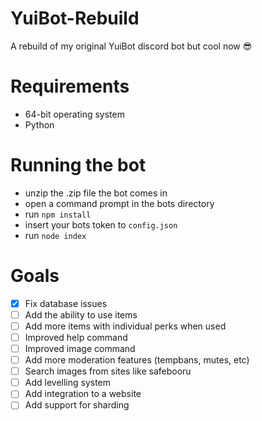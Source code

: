 # YuiBot-Rebuild
A rebuild of my original YuiBot discord bot but cool now :sunglasses:

# Requirements
* 64-bit operating system
* Python

# Running the bot
* unzip the .zip file the bot comes in
* open a command prompt in the bots directory
* run `npm install`
* insert your bots token to `config.json`
* run `node index`

# Goals
- [x] Fix database issues
- [ ] Add the ability to use items
- [ ] Add more items with individual perks when used
- [ ] Improved help command
- [ ] Improved image command
- [ ] Add more moderation features (tempbans, mutes, etc)
- [ ] Search images from sites like safebooru
- [ ] Add levelling system
- [ ] Add integration to a website
- [ ] Add support for sharding

